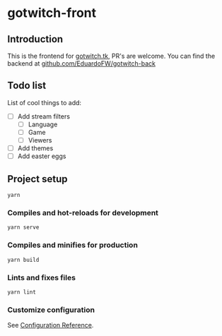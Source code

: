 # gotwitch-front

## Introduction
This is the frontend for [gotwitch.tk](https://gotwitch.tk), PR's are welcome.
You can find the backend at [github.com/EduardoFW/gotwitch-back](https://github.com/EduardoFW/gotwitch-back)

## Todo list
List of cool things to add:

* [ ] Add stream filters
    * [ ] Language
    * [ ] Game
    * [ ] Viewers
* [ ] Add themes
* [ ] Add easter eggs

## Project setup
```
yarn
```

### Compiles and hot-reloads for development
```
yarn serve
```

### Compiles and minifies for production
```
yarn build
```

### Lints and fixes files
```
yarn lint
```

### Customize configuration
See [Configuration Reference](https://cli.vuejs.org/config/).

